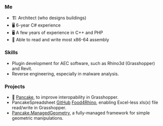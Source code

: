 ### Me
- 🏗️ Architect (who designs buildings)
- 🖥️ 6-year C# experience
- 🖥️ A few years of experience in C++ and PHP
- 💾 Able to read and write most x86-64 assembly

### Skills
- Plugin development for AEC software, such as Rhino3d (Grasshopper) and Revit.
- Reverse engineering, especially in malware analysis.

### Projects
- 🥞 [Pancake](https://www.food4rhino.com/en/app/pancake), to improve interopability in Grasshopper.
- PancakeSpreadsheet [GitHub](https://github.com/karakasa/Pancake.ManagedGeometry) [Food4Rhino](https://www.food4rhino.com/en/app/pancakespreadsheet?lang=en), enabling Excel-less xls(x) file read/write in Grasshopper.
- [Pancake.ManagedGeometry](https://github.com/karakasa/Pancake.ManagedGeometry), a fully-managed framework for simple geometric manipulations.
